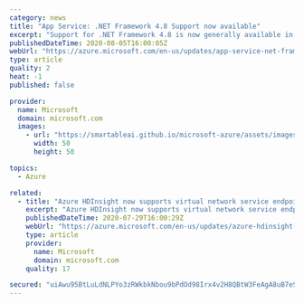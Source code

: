 ```yaml
---
category: news
title: "App Service: .NET Framework 4.8 Support now available"
excerpt: "Support for .NET Framework 4.8 is now generally available in Azure App Service"
publishedDateTime: 2020-08-05T16:00:05Z
webUrl: "https://azure.microsoft.com/en-us/updates/app-service-net-framework-48-support-now-available/"
type: article
quality: 2
heat: -1
published: false

provider:
  name: Microsoft
  domain: microsoft.com
  images:
    - url: "https://smartableai.github.io/microsoft-azure/assets/images/organizations/microsoft.com-50x50.jpg"
      width: 50
      height: 50

topics:
  - Azure

related:
  - title: "Azure HDInsight now supports virtual network service endpoint policies"
    excerpt: "Azure HDInsight now supports virtual network service endpoint policies, which allow you to filter HDInsight egress virtual network traffic to certain Azure storage accounts."
    publishedDateTime: 2020-07-29T16:00:29Z
    webUrl: "https://azure.microsoft.com/en-us/updates/azure-hdinsight-now-supports-virtual-network-service-endpoint-policies/"
    type: article
    provider:
      name: Microsoft
      domain: microsoft.com
    quality: 17

secured: "uiAwu95BtLuLdNLPYo3zRWkbkNbou9bPdOd98Irx4v2H8QBtW3FeAgA8uB7eSM6TcaURnpBSyk8jBZ8EE7PHGULOtVsLor1RdqgFLOPd59tDYy7ur9hGG5p+4oDg8DX+JkbrD9DFa+HGRbgbKB+s2NvJVN1Wb5CmAM7SWE1F5MnHayflXlTG0qGiqGDcSuPjQCc+1QPouspbRkZGRv4B5GPaOClaCEqt2BOE18rVNB5NAdd6vvofmPNtu5qEi2oY14nKh3pJU7vEFu+PQHDZ7WLJx7NFxDizAWNzMO6manephZxTZohxOUE503Up5OLmvzLw19JZhd6OEppzRLEEYA==;m+x5HraGur1MavTsyTpHQg=="
---
```


